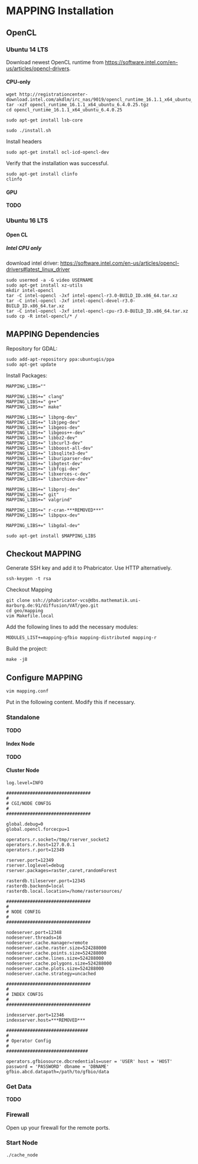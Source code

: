 # MAPPING Installation

## OpenCL

### Ubuntu 14 LTS

Download newest OpenCL runtime from <https://software.intel.com/en-us/articles/opencl-drivers>.

#### CPU-only
```
wget http://registrationcenter-download.intel.com/akdlm/irc_nas/9019/opencl_runtime_16.1.1_x64_ubuntu_6.4.0.25.tgz
tar -xzf opencl_runtime_16.1.1_x64_ubuntu_6.4.0.25.tgz
cd opencl_runtime_16.1.1_x64_ubuntu_6.4.0.25

sudo apt-get install lsb-core

sudo ./install.sh
```

Install headers
```
sudo apt-get install ocl-icd-opencl-dev
```

Verify that the installation was successful.
```
sudo apt-get install clinfo
clinfo
```

#### GPU
**TODO**


### Ubuntu 16 LTS

#### Open CL

##### Intel CPU only
download intel driver:
https://software.intel.com/en-us/articles/opencl-drivers#latest_linux_driver
```
sudo usermod -a -G video USERNAME
sudo apt-get install xz-utils
mkdir intel-opencl
tar -C intel-opencl -Jxf intel-opencl-r3.0-BUILD_ID.x86_64.tar.xz
tar -C intel-opencl -Jxf intel-opencl-devel-r3.0-BUILD_ID.x86_64.tar.xz
tar -C intel-opencl -Jxf intel-opencl-cpu-r3.0-BUILD_ID.x86_64.tar.xz
sudo cp -R intel-opencl/* /
```


## MAPPING Dependencies
Repository for GDAL:
```
sudo add-apt-repository ppa:ubuntugis/ppa
sudo apt-get update
```

Install Packages:
```
MAPPING_LIBS=""

MAPPING_LIBS+=" clang"
MAPPING_LIBS+=" g++"
MAPPING_LIBS+=" make"

MAPPING_LIBS+=" libpng-dev"
MAPPING_LIBS+=" libjpeg-dev"
MAPPING_LIBS+=" libgeos-dev"
MAPPING_LIBS+=" libgeos++-dev"
MAPPING_LIBS+=" libbz2-dev"
MAPPING_LIBS+=" libcurl3-dev"
MAPPING_LIBS+=" libboost-all-dev"
MAPPING_LIBS+=" libsqlite3-dev"
MAPPING_LIBS+=" liburiparser-dev"
MAPPING_LIBS+=" libgtest-dev"
MAPPING_LIBS+=" libfcgi-dev"
MAPPING_LIBS+=" libxerces-c-dev"
MAPPING_LIBS+=" libarchive-dev"

MAPPING_LIBS+=" libproj-dev"
MAPPING_LIBS+=" git"
MAPPING_LIBS+=" valgrind"

MAPPING_LIBS+=" r-cran-***REMOVED***"
MAPPING_LIBS+=" libpqxx-dev"

MAPPING_LIBS+=" libgdal-dev"

sudo apt-get install $MAPPING_LIBS
```

## Checkout MAPPING
Generate SSH key and add it to Phabricator. Use HTTP alternatively.
```
ssh-keygen -t rsa
```

Checkout Mapping
```
git clone ssh://phabricator-vcs@dbs.mathematik.uni-marburg.de:91/diffusion/VAT/geo.git
cd geo/mapping
vim Makefile.local
```

Add the following lines to add the necessary modules:
```
MODULES_LIST+=mapping-gfbio mapping-distributed mapping-r
```

Build the project:
```
make -j8
```

## Configure MAPPING
```
vim mapping.conf
```

Put in the following content. Modify this if necessary.

### Standalone
**TODO**

#### Index Node
**TODO**

#### Cluster Node
```
log.level=INFO

################################
#
# CGI/NODE CONFIG
#
################################

global.debug=0
global.opencl.forcecpu=1

operators.r.socket=/tmp/rserver_socket2
operators.r.host=127.0.0.1
operators.r.port=12349

rserver.port=12349
rserver.loglevel=debug
rserver.packages=raster,caret,randomForest

rasterdb.tileserver.port=12345
rasterdb.backend=local
rasterdb.local.location=/home/rastersources/

################################
#
# NODE CONFIG
#
################################

nodeserver.port=12348
nodeserver.threads=16
nodeserver.cache.manager=remote
nodeserver.cache.raster.size=524288000
nodeserver.cache.points.size=524288000
nodeserver.cache.lines.size=524288000
nodeserver.cache.polygons.size=524288000
nodeserver.cache.plots.size=524288000
nodeserver.cache.strategy=uncached

################################
#
# INDEX CONFIG
#
################################

indexserver.port=12346
indexserver.host=***REMOVED***

###############################
#
# Operator Config
#
###############################

operators.gfbiosource.dbcredentials=user = 'USER' host = 'HOST' password = 'PASSWORD' dbname = 'DBNAME'
gfbio.abcd.datapath=/path/to/gfbio/data

```

### Get Data
**TODO**

### Firewall
Open up your firewall for the remote ports.

### Start Node
```
./cache_node
```